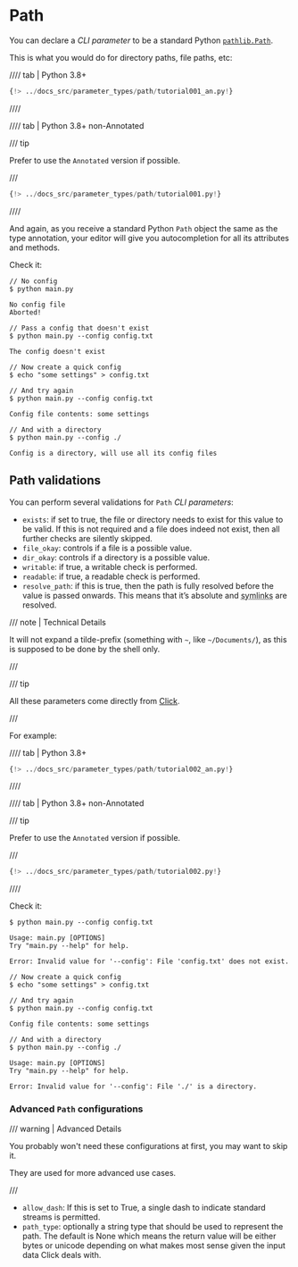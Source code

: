 # Path

You can declare a *CLI parameter* to be a standard Python <a href="https://docs.python.org/3/library/pathlib.html#basic-use" class="external-link" target="_blank">`pathlib.Path`</a>.

This is what you would do for directory paths, file paths, etc:

//// tab | Python 3.8+

```Python hl_lines="1  8"
{!> ../docs_src/parameter_types/path/tutorial001_an.py!}
```

////

//// tab | Python 3.8+ non-Annotated

/// tip

Prefer to use the `Annotated` version if possible.

///

```Python hl_lines="1  7"
{!> ../docs_src/parameter_types/path/tutorial001.py!}
```

////

And again, as you receive a standard Python `Path` object the same as the type annotation, your editor will give you autocompletion for all its attributes and methods.

Check it:

<div class="termy">

```console
// No config
$ python main.py

No config file
Aborted!

// Pass a config that doesn't exist
$ python main.py --config config.txt

The config doesn't exist

// Now create a quick config
$ echo "some settings" > config.txt

// And try again
$ python main.py --config config.txt

Config file contents: some settings

// And with a directory
$ python main.py --config ./

Config is a directory, will use all its config files
```

</div>

## Path validations

You can perform several validations for `Path` *CLI parameters*:

* `exists`: if set to true, the file or directory needs to exist for this value to be valid. If this is not required and a file does indeed not exist, then all further checks are silently skipped.
* `file_okay`: controls if a file is a possible value.
* `dir_okay`: controls if a directory is a possible value.
* `writable`: if true, a writable check is performed.
* `readable`: if true, a readable check is performed.
* `resolve_path`: if this is true, then the path is fully resolved before the value is passed onwards. This means that it’s absolute and <abbr title="symbolic links, also known as shortcuts. Links in a file system that point to other location. For example, some applications when installed create symlinks in the desktop to launch them.">symlinks</abbr> are resolved.

/// note | Technical Details

It will not expand a tilde-prefix (something with `~`, like `~/Documents/`), as this is supposed to be done by the shell only.

///

/// tip

All these parameters come directly from <a href="https://click.palletsprojects.com/en/7.x/parameters/#parameter-types" class="external-link" target="_blank">Click</a>.

///

For example:

//// tab | Python 3.8+

```Python hl_lines="11-16"
{!> ../docs_src/parameter_types/path/tutorial002_an.py!}
```

////

//// tab | Python 3.8+ non-Annotated

/// tip

Prefer to use the `Annotated` version if possible.

///

```Python hl_lines="9-14"
{!> ../docs_src/parameter_types/path/tutorial002.py!}
```

////

Check it:

<div class="termy">

```console
$ python main.py --config config.txt

Usage: main.py [OPTIONS]
Try "main.py --help" for help.

Error: Invalid value for '--config': File 'config.txt' does not exist.

// Now create a quick config
$ echo "some settings" > config.txt

// And try again
$ python main.py --config config.txt

Config file contents: some settings

// And with a directory
$ python main.py --config ./

Usage: main.py [OPTIONS]
Try "main.py --help" for help.

Error: Invalid value for '--config': File './' is a directory.
```

</div>

### Advanced `Path` configurations

/// warning | Advanced Details

You probably won't need these configurations at first, you may want to skip it.

They are used for more advanced use cases.

///

* `allow_dash`: If this is set to True, a single dash to indicate standard streams is permitted.
* `path_type`: optionally a string type that should be used to represent the path. The default is None which means the return value will be either bytes or unicode depending on what makes most sense given the input data Click deals with.
